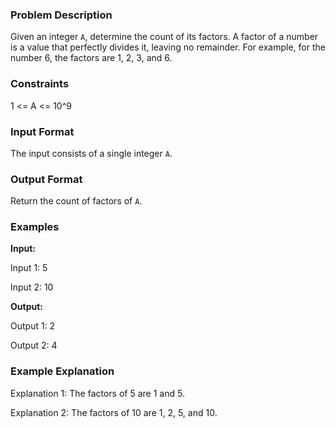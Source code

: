 ### Problem Description

Given an integer `A`, determine the count of its factors. A factor of a number is a value that perfectly divides it, leaving no remainder. For example, for the number 6, the factors are 1, 2, 3, and 6.

### Constraints

1 <= A <= 10^9

### Input Format

The input consists of a single integer `A`.

### Output Format

Return the count of factors of `A`.

### Examples

**Input:**

Input 1:
5

Input 2:
10

**Output:**

Output 1:
2

Output 2:
4

### Example Explanation

Explanation 1:
The factors of 5 are 1 and 5.

Explanation 2:
The factors of 10 are 1, 2, 5, and 10.
